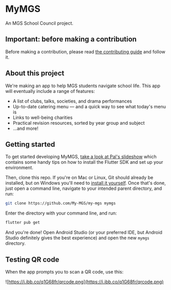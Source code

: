 # MyMGS
An MGS School Council project.

## Important: before making a contribution
Before making a contribution, please read [the contributing guide](https://github.com/My-MGS/my-mgs/blob/master/CONTRIBUTING.md) and follow it.

## About this project
We're making an app to help MGS students navigate school life. This app will eventually include a range of features:

- A list of clubs, talks, societies, and drama performances
- Up-to-date catering menu — and a quick way to see what today's menu is
- Links to well-being charities
- Practical revision resources, sorted by year group and subject
- ...and more!

## Getting started
To get started developing MyMGS, [take a look at Pal's slideshow](https://docs.google.com/presentation/d/1PeUDCDDno2yWrFLfk6lrHQWurxSg167CJwW3c2knNwk/edit?usp=sharing) which contains some handy tips on how to install the Flutter SDK and set up your environment.

Then, clone this repo. If you're on Mac or Linux, Git should already be installed, but on Windows you'll need to [install it yourself](https://git-scm.com/download/win). Once that's done, just open a command line, navigate to your intended parent directory, and run:

```bash
git clone https://github.com/My-MGS/my-mgs mymgs
```

Enter the directory with your command line, and run:

```bash
flutter pub get
```

And you're done! Open Android Studio (or your preferred IDE, but Android Studio definitely gives the best experience) and open the new `mymgs` directory.

## Testing QR code
When the app prompts you to scan a QR code, use this:

![https://i.ibb.co/q1G68fr/qrcode.png](https://i.ibb.co/q1G68fr/qrcode.png)